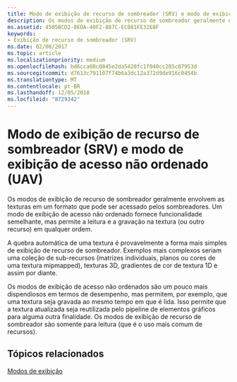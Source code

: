 ```yaml
---
title: Modo de exibição de recurso de sombreador (SRV) e modo de exibição de acesso não ordenado (UAV)
description: Os modos de exibição de recurso de sombreador geralmente envolvem as texturas em um formato que pode ser acessado pelos sombreadores. Um modo de exibição de acesso não ordenado fornece funcionalidade semelhante, mas permite a leitura e a gravação na textura (ou outro recurso) em qualquer ordem.
ms.assetid: 4505BCD2-0EDA-40F2-887C-EC081FE32E8F
keywords:
- Exibição de recurso de sombreador (SRV)
ms.date: 02/08/2017
ms.topic: article
ms.localizationpriority: medium
ms.openlocfilehash: bd6cca08c0845e2da5420fc1f040cc285c87953d
ms.sourcegitcommit: d7613c791107f74b6a3dc12a372d9de916c0454b
ms.translationtype: MT
ms.contentlocale: pt-BR
ms.lasthandoff: 12/05/2018
ms.locfileid: "8729342"
---
```

# <a name="shader-resource-view-srv-and-unordered-access-view-uav"></a>Modo de exibição de recurso de sombreador (SRV) e modo de exibição de acesso não ordenado (UAV)


Os modos de exibição de recurso de sombreador geralmente envolvem as texturas em um formato que pode ser acessado pelos sombreadores. Um modo de exibição de acesso não ordenado fornece funcionalidade semelhante, mas permite a leitura e a gravação na textura (ou outro recurso) em qualquer ordem.

A quebra automática de uma textura é provavelmente a forma mais simples de exibição de recurso de sombreador. Exemplos mais complexos seriam uma coleção de sub-recursos (matrizes individuais, planos ou cores de uma textura mipmapped), texturas 3D, gradientes de cor de textura 1D e assim por diante.

Os modos de exibição de acesso não ordenados são um pouco mais dispendiosos em termos de desempenho, mas permitem, por exemplo, que uma textura seja gravada ao mesmo tempo em que é lida. Isso permite que a textura atualizada seja reutilizada pelo pipeline de elementos gráficos para alguma outra finalidade. Os modos de exibição de recurso de sombreador são somente para leitura (que é o uso mais comum de recursos).

## <a name="span-idrelated-topicsspanrelated-topics"></a><span id="related-topics"></span>Tópicos relacionados


[Modos de exibição](views.md)

 

 




